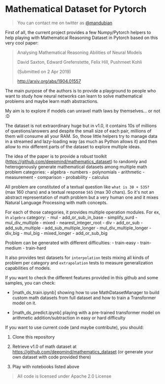 # Mathematical Dataset for Pytorch

> You can contact me on twitter as [@mandubian](http://twitter.com/mandubian)

First of all, the current project provides a few Numpy/Pytorch helpers to help playing with Mathematical Reasoning Dataset in Pytorch based on this very cool paper:

> Analysing Mathematical Reasoning Abilities of Neural Models
>
> David Saxton, Edward Grefenstette, Felix Hill, Pushmeet Kohli
>
> (Submitted on 2 Apr 2019)
>
>http://arxiv.org/abs/1904.01557

The main purpose of the authors is to provide a playground to people who want to study how neural networks can learn to solve mathematical problems and maybe learn math abstractions. 

My aim is to explore if models can unravel math laws by themselves... or not :D

The dataset is not extraordinary huge but in v1.0, it contains 10s of millions of questions/answers and despite the small size of each pair, millions of them will consume all your RAM. So, those little helpers try to manage data in a streamed and lazy-loading way (as much as Python allows it) and then allow to mix different parts of the dataset to explore multiple ideas.

The idea of the paper is to provide a robust toolkit (https://github.com/deepmind/mathematics_dataset) to randomly and heterogenously generate mathematical datasets among multiple math problem categories:
    - algebra
    - numbers
    - polynomials
    - arithmetic
    - measurement
    - comparison
    - probability
    - calculus
    
All problem are constituted of a textual question like `what is 30 + 535?` (max 160 chars) and a textual response `565` (max 30 chars). So it's not an abstract representation of math problem but a very human one and it mixes Natural Language Processing with math concepts.

For each of those categories, it provides multiple operation modules. For ex, in `algebra` category:
    - mul
    - add_or_sub_in_base
    - simplify_surd
    - mul_div_multiple
    - mixed
    - nearest_integer_root
    - div
    - add_or_sub
    - add_sub_multiple
    - add_sub_multiple_longer
    - mul_div_multiple_longer
    - div_big
    - mul_big
    - mixed_longer
    - add_or_sub_big

Problem can be generated with different difficulties:
    - train-easy
    - train-medium
    - train-hard

It also provides test datasets for `interpolation` tests mixing all kinds of problem per category and `extrapolation` tests to measure generalization capabilities of models.

If you want to check the different features provided in this github and some samples, you can check:

- [math_ds_train.ipynb] showing how to use MathDatasetManager to build custom math datasets from full dataset and how to train a Transformer model on it.

- [math_ds_predict.ipynb] playing with a pre-trained transformer model on arithmetic addition/subtraction in easy or hard difficulty


If you want to use current code (and maybe contribute), you should:

1. Clone this repository

2. Retrieve v1.0 of math dataset at https://github.com/deepmind/mathematics_dataset (or generate your own dataset with code provided there)

3. Play with notebooks listed above


> All code is licensed under Apache 2.0 License